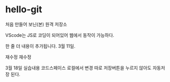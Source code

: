 # hello-git
처음 만들어 보닌(본) 원격 저장소

VScode는 JS로 코딩이 되어있어 웹에서 동작이 가능하다.

한 줄 더 내용이 추가됩니다. 
3월 11일.

재수정 재수정

3월 18일 실습내용
코드스페이스 로컬에서 변경
따로 저장버튼을 누르지 않아도 자동저장 된다.